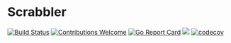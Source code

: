 # Scrabbler

[![Build Status](https://travis-ci.org/)](https://travis-ci.org/)
[![Contributions Welcome](https://img.shields.io/badge/contributions-welcome-brightgreen.svg?style=flat)](https://github.com/AKovalevich/scrabbler/issues)
[![Go Report Card](https://goreportcard.com/badge/github.com/AKovalevich/scrabbler)](https://goreportcard.com/badge/github.com/AKovalevich/scrabbler)
[![](https://images.microbadger.com/badges/version/akovalevich/scrabbler.svg)](https://microbadger.com/images/akovalevich/scrabbler)
[![codecov](https://codecov.io/)](https://codecov.io/)
